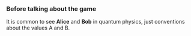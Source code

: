 ### Before talking about the game

<div class="r-stack r-stretch">
    <p>It is common to see <strong>Alice</strong> and <strong>Bob</strong> in quantum physics, just conventions about the values A and B.</p>
</div>